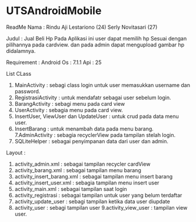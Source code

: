 # UTSAndroidMobile
ReadMe
Nama : Rindu Aji Lestariono (24)
            Serly Novitasari (27)

 Judul : Jual Beli Hp 
 Pada Aplikasi ini user dapat memilih hp Sesuai dengan pilihannya pada cardview. 
 dan pada admin dapat mengupload gambar hp didalamnya.

Requirement :
Android Os : 7.1.1
Api : 25

List CLass 
 1. MainActivity : sebagi class login untuk user memasukkan username dan password.
 2. RegistrasiActivity : untuk mendafatr sebagai user sebelum login.
 3. BarangActivity : sebagi menu pada card view
 4. UserActivity : sebagia menu pada card view.
 5. InsertUser, ViewUser dan UpdateUser : untuk crud pada data menu user.
 6. InsertBarang : untuk  menambah data pada menu barang.
 7.AdminActivity : sebagia recyclerView pada tampilan stelah login.
 8. SQLiteHelper : sebagai penyimpanan data dari user dan admin.

 Layout :
 1. activity_admin.xml : sebagai tampilan recycler cardView
 2. activity_barang.xml : sebagai tampilan menu barang
 3. activity_insert_barang.xml : sebagai tampilan menu insert barang
 4. activity_insert_user.xml : sebagia tampilan menu insert user
 5. activity_main.xml : sebagai tampilan saat login
 6. activity_registrasi : sebagai tampilan untuk user yang belum terdaftar
 7. activity_update_user : sebagi tampilan ketika data user diupdate
 8. activity_user : sebagi tampilan user
 9.activity_view_user : tampilan view user.

